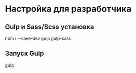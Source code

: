 # Настройка для разработчика

## Gulp и Sass/Scss установка

npm i --save-dev gulp gulp-sass

## Запуск Gulp

gulp